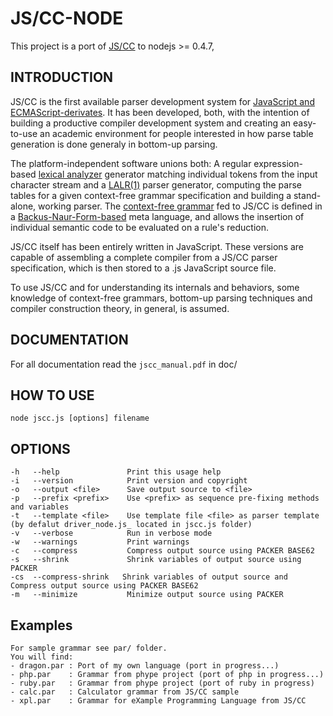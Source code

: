 # JS/CC-NODE

This project is a port of [JS/CC](http://jscc.jmksf.com) to nodejs >= 0.4.7,

## INTRODUCTION

JS/CC is the first available parser development system for [JavaScript and ECMAScript-derivates](http://en.wikipedia.org/wiki/ECMAScript). It has been developed, both, with the intention of building a productive compiler development system and  creating an easy-to-use an academic environment for people interested in how parse table generation is done generaly in bottom-up parsing.

The platform-independent software unions both: A regular expression-based [lexical analyzer](http://en.wikipedia.org/wiki/Lexer) generator matching individual tokens from the input character stream and a [LALR(1)](http://en.wikipedia.org/wiki/LALR_parser) parser generator, computing the parse tables for a given context-free grammar specification and building a stand-alone, working parser. The [context-free grammar](http://en.wikipedia.org/wiki/Context-free_grammar) fed to JS/CC is defined in a [Backus-Naur-Form-based](http://en.wikipedia.org/wiki/Backus_Naur_Form) meta language, and allows the insertion of individual semantic code to be evaluated on a rule's reduction.

JS/CC itself has been entirely written in JavaScript. These versions are capable of assembling a complete compiler from a JS/CC parser specification, which is then stored to a .js JavaScript source file.

To use JS/CC and for understanding its internals and behaviors, some knowledge of context-free grammars, bottom-up parsing techniques and compiler construction theory, in general, is assumed.

## DOCUMENTATION

For all documentation read the `jscc_manual.pdf` in doc/

## HOW TO USE
	
	node jscc.js [options] filename

## OPTIONS

	-h   --help               Print this usage help
	-i   --version            Print version and copyright
	-o   --output <file>      Save output source to <file>
	-p   --prefix <prefix>    Use <prefix> as sequence pre-fixing methods and variables
	-t   --template <file>    Use template file <file> as parser template (by defalut driver_node.js_ located in jscc.js folder)
	-v   --verbose            Run in verbose mode
	-w   --warnings           Print warnings
	-c   --compress           Compress output source using PACKER BASE62
	-s   --shrink             Shrink variables of output source using PACKER
	-cs  --compress-shrink   Shrink variables of output source and Compress output source using PACKER BASE62
	-m   --minimize           Minimize output source using PACKER

## Examples

	For sample grammar see par/ folder.
	You will find:
	- dragon.par : Port of my own language (port in progress...)
	- php.par    : Grammar from phype project (port of php in progress...)
	- ruby.par   : Grammar from phype project (port of ruby in progress)
	- calc.par   : Calculator grammar from JS/CC sample
	- xpl.par	 : Grammar for eXample Programming Language from JS/CC
